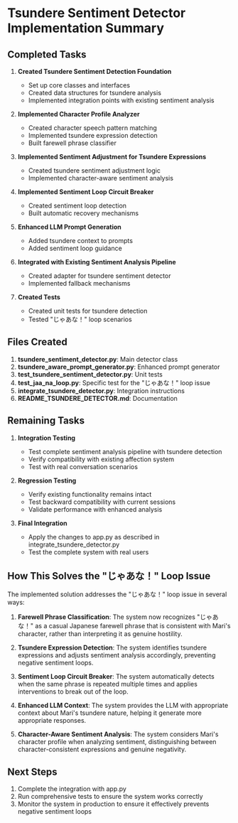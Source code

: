 # Tsundere Sentiment Detector Implementation Summary

## Completed Tasks

1. **Created Tsundere Sentiment Detection Foundation**
   - Set up core classes and interfaces
   - Created data structures for tsundere analysis
   - Implemented integration points with existing sentiment analysis

2. **Implemented Character Profile Analyzer**
   - Created character speech pattern matching
   - Implemented tsundere expression detection
   - Built farewell phrase classifier

3. **Implemented Sentiment Adjustment for Tsundere Expressions**
   - Created tsundere sentiment adjustment logic
   - Implemented character-aware sentiment analysis

4. **Implemented Sentiment Loop Circuit Breaker**
   - Created sentiment loop detection
   - Built automatic recovery mechanisms

5. **Enhanced LLM Prompt Generation**
   - Added tsundere context to prompts
   - Added sentiment loop guidance

6. **Integrated with Existing Sentiment Analysis Pipeline**
   - Created adapter for tsundere sentiment detector
   - Implemented fallback mechanisms

7. **Created Tests**
   - Created unit tests for tsundere detection
   - Tested "じゃあな！" loop scenarios

## Files Created

1. **tsundere_sentiment_detector.py**: Main detector class
2. **tsundere_aware_prompt_generator.py**: Enhanced prompt generator
3. **test_tsundere_sentiment_detector.py**: Unit tests
4. **test_jaa_na_loop.py**: Specific test for the "じゃあな！" loop issue
5. **integrate_tsundere_detector.py**: Integration instructions
6. **README_TSUNDERE_DETECTOR.md**: Documentation

## Remaining Tasks

1. **Integration Testing**
   - Test complete sentiment analysis pipeline with tsundere detection
   - Verify compatibility with existing affection system
   - Test with real conversation scenarios

2. **Regression Testing**
   - Verify existing functionality remains intact
   - Test backward compatibility with current sessions
   - Validate performance with enhanced analysis

3. **Final Integration**
   - Apply the changes to app.py as described in integrate_tsundere_detector.py
   - Test the complete system with real users

## How This Solves the "じゃあな！" Loop Issue

The implemented solution addresses the "じゃあな！" loop issue in several ways:

1. **Farewell Phrase Classification**: The system now recognizes "じゃあな！" as a casual Japanese farewell phrase that is consistent with Mari's character, rather than interpreting it as genuine hostility.

2. **Tsundere Expression Detection**: The system identifies tsundere expressions and adjusts sentiment analysis accordingly, preventing negative sentiment loops.

3. **Sentiment Loop Circuit Breaker**: The system automatically detects when the same phrase is repeated multiple times and applies interventions to break out of the loop.

4. **Enhanced LLM Context**: The system provides the LLM with appropriate context about Mari's tsundere nature, helping it generate more appropriate responses.

5. **Character-Aware Sentiment Analysis**: The system considers Mari's character profile when analyzing sentiment, distinguishing between character-consistent expressions and genuine negativity.

## Next Steps

1. Complete the integration with app.py
2. Run comprehensive tests to ensure the system works correctly
3. Monitor the system in production to ensure it effectively prevents negative sentiment loops